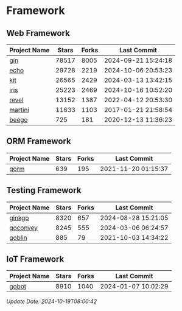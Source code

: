 # Framework

## Web Framework
| Project Name | Stars | Forks | Last Commit |
| ------------ | ----- | ----- | ----------- |
| [gin](https://github.com/gin-gonic/gin) | 78517 | 8005 | 2024-09-21 15:24:18 |
| [echo](https://github.com/labstack/echo) | 29728 | 2219 | 2024-10-06 20:53:23 |
| [kit](https://github.com/go-kit/kit) | 26565 | 2429 | 2024-03-13 13:42:15 |
| [iris](https://github.com/kataras/iris) | 25223 | 2469 | 2024-10-16 10:52:20 |
| [revel](https://github.com/revel/revel) | 13152 | 1387 | 2022-04-12 20:53:30 |
| [martini](https://github.com/go-martini/martini) | 11633 | 1103 | 2017-01-21 21:58:54 |
| [beego](https://github.com/astaxie/beego) | 725 | 181 | 2020-12-13 11:36:23 |

## ORM Framework
| Project Name | Stars | Forks | Last Commit |
| ------------ | ----- | ----- | ----------- |
| [gorm](https://github.com/jinzhu/gorm) | 639 | 195 | 2021-11-20 01:15:37 |

## Testing Framework
| Project Name | Stars | Forks | Last Commit |
| ------------ | ----- | ----- | ----------- |
| [ginkgo](https://github.com/onsi/ginkgo) | 8320 | 657 | 2024-08-28 15:21:05 |
| [goconvey](https://github.com/smartystreets/goconvey) | 8245 | 555 | 2024-03-06 06:24:57 |
| [goblin](https://github.com/franela/goblin) | 885 | 79 | 2021-10-03 14:34:22 |

## IoT Framework
| Project Name | Stars | Forks | Last Commit |
| ------------ | ----- | ----- | ----------- |
| [gobot](https://github.com/hybridgroup/gobot) | 8910 | 1040 | 2024-01-07 10:02:29 |

*Update Date: 2024-10-19T08:00:42*